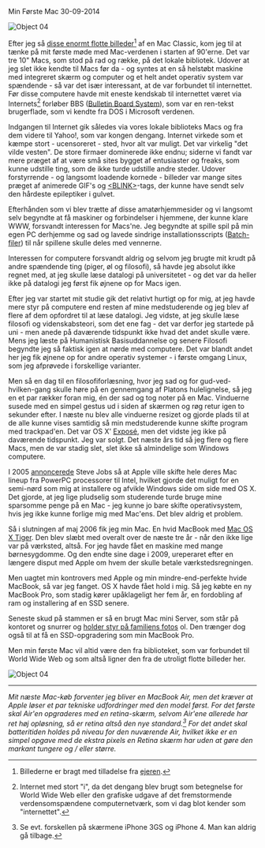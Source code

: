 Min F&oslash;rste Mac
30-09-2014

![Object 04](http://static.logiskhave.dk/20140930_object-04.jpg "Object #04 - via fiftyfootshadows.net")

Efter jeg så [disse enormt flotte billeder](http://fiftyfootshadows.net/2014/01/25/object-04/)[^0] af en Mac Classic, kom jeg til at tænke på mit første møde med Mac-verdenen i starten af 90'erne. Det var tre 10" Macs, som stod på rad og række, på det lokale bibliotek. Udover at jeg slet ikke kendte til Macs før da - og syntes at en så helstøbt maskine med integreret skærm og computer og et helt andet operativ system var spændende - så var det især interessant, at de var forbundet til internettet. Før disse computere havde mit eneste kendskab til internettet været via Internets[^1] forløber BBS ([Bulletin Board System](http://da.m.wikipedia.org/wiki/BBS)), som var en ren-tekst brugerflade, som vi kendte fra DOS i Microsoft verdenen.

Indgangen til Internet gik således via vores lokale biblioteks Macs og fra dem videre til Yahoo!, som var kongen dengang. Internet virkede som et kæmpe stort - ucensoreret - sted, hvor alt var muligt. Det var virkelig "det vilde vesten". De store firmaer dominerede ikke endnu; siderne vi fandt var mere præget af at være små sites bygget af entusiaster og freaks, som kunne udstille ting, som de ikke turde udstille andre steder. Udover forstyrrende - og langsomt loadende kornede - billeder var mange sites præget af animerede GIF's og [<BLINK\>](http://en.m.wikipedia.org/wiki/Blink_element)-tags, der kunne have sendt selv den hårdeste epileptiker i gulvet.

Efterhånden som vi blev trætte af disse amatørhjemmesider og vi langsomt selv begyndte at få maskiner og forbindelser i hjemmene, der kunne klare WWW, forsvandt interessen for Macs'ne. Jeg begyndte at spille spil på min egen PC derhjemme og sad og lavede sindrige installationsscripts ([Batch-filer](http://en.m.wikipedia.org/wiki/Batch_file#DOS)) til når spillene skulle deles med vennerne. 

Interessen for computere forsvandt aldrig og selvom jeg brugte mit krudt på andre spændende ting (piger, øl og filosofi), så havde jeg absolut ikke regnet med, at jeg skulle læse datalogi på universitetet - og det var da heller ikke på datalogi jeg først fik øjnene op for Macs igen.

Efter jeg var startet mit studie gik det relativt hurtigt op for mig, at jeg havde mere styr på computere end resten af mine medstuderende og jeg blev af flere af dem opfordret til at læse datalogi. Jeg vidste, at jeg skulle læse filosofi og videnskabsteori, som det ene fag - det var derfor jeg startede på uni - men anede på daværende tidspunkt ikke hvad det andet skulle være. Mens jeg læste på Humanistisk Basisuddannelse og senere Filosofi begyndte jeg så faktisk igen at nørde med computere. Det var blandt andet her jeg fik øjnene op for andre operativ systemer - i første omgang Linux, som jeg afprøvede i forskellige varianter. 

Men så en dag til en filosofiforlæsning, hvor jeg sad og for gud-ved-hvilken-gang skulle høre på en gennemgang af Platons hulelignelse, så jeg en et par rækker foran mig, én der sad og tog noter på en Mac. Vinduerne susede med en simpel gestus ud i siden af skærmen og røg retur igen to sekunder efter. I næste nu blev alle vinduerne resizet og gjorde plads til at de alle kunne vises samtidig så min medstuderende kunne skifte program med trackpad'en. Det var OS X' [Exposé](http://en.m.wikipedia.org/wiki/Exposé_(Mac_OS_X)), men det vidste jeg ikke på daværende tidspunkt. Jeg var solgt. Det næste års tid så jeg flere og flere Macs, men de var stadig slet, slet ikke så almindelige som Windows computere.  

I 2005 [annoncerede](https://www.youtube.com/watch?v=ghdTqnYnFyg) Steve Jobs så at Apple ville skifte hele deres Mac lineup fra PowerPC processorer til Intel, hvilket gjorde det muligt for en semi-nørd som mig at installere og afvikle Windows side om side med OS X. Det gjorde, at jeg lige pludselig som studerende turde bruge mine sparsomme penge på en Mac - jeg kunne jo bare skifte operativsystem, hvis jeg ikke kunne forlige mig med Mac'ens. Det blev aldrig et problem. 

Så i slutningen af maj 2006 fik jeg min Mac. En hvid MacBook med [Mac OS X Tiger](http://en.wikipedia.org/wiki/Mac_OS_X_Tiger). Den blev slæbt med overalt over de næste tre år - når den ikke lige var på værksted, altså. For jeg havde fået en maskine med mange børnesygdomme. Og den endte sine dage i 2009, ureperaret efter en længere disput med Apple om hvem der skulle betale værkstedsregningen. 

Men uagtet min kontrovers med Apple og min mindre-end-perfekte hvide MacBook, så var jeg fanget. OS X havde fået hold i mig. Så jeg købte en ny MacBook Pro, som stadig kører upåklageligt her fem år, en fordobling af ram og installering af en SSD senere. 

Seneste skud på stammen er så en brugt Mac mini Server, som står på kontoret og snurrer og [holder styr på familiens fotos](http://log.logiskhave.dk/2014/0924_foto_workflow.html) ol. Den trænger dog også til at få en SSD-opgradering som min MacBook Pro.

Men min første Mac vil altid være den fra biblioteket, som var forbundet til World Wide Web og som altså ligner den fra de utroligt flotte billeder her.

![Object 04](http://static.logiskhave.dk/20140930_object-04-1.jpg "Object #04 - via fiftyfootshadows.net")

-----------------------------------------------------------

*Mit næste Mac-køb forventer jeg bliver en MacBook Air, men det kræver at Apple løser et par tekniske udfordringer med den model først. For det første skal Air'en opgraderes med en retina-skærm, selvom Air'ene allerede har ret høj opløsning, så *er* retina altså den nye standard.[^2] For det andet skal batteritiden holdes på niveau for den nuværende Air, hvilket ikke er en simpel opgave med de ekstra pixels en Retina skærm har uden at gøre den markant tungere og / eller større.*

[^0]: Billederne er bragt med tilladelse fra [ejeren](http://fiftyfootshadows.net/). 

[^1]: Internet med stort "i", da det dengang blev brugt som betegnelse for World Wide Web eller den grafiske udgave af det fremstormende verdensomspændene computernetværk, som vi dag blot kender som "internettet".

[^2]: Se evt. forskellen på skærmene iPhone 3GS og iPhone 4. Man kan aldrig gå tilbage.